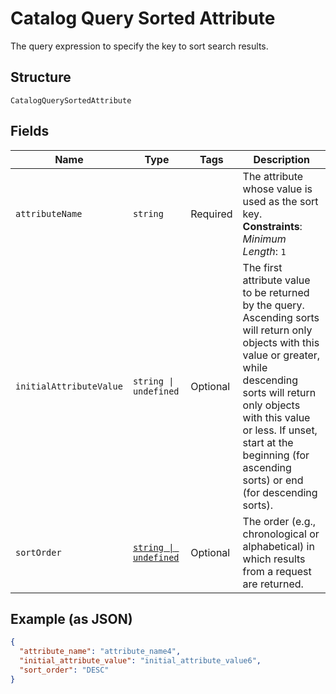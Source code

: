 
# Catalog Query Sorted Attribute

The query expression to specify the key to sort search results.

## Structure

`CatalogQuerySortedAttribute`

## Fields

| Name | Type | Tags | Description |
|  --- | --- | --- | --- |
| `attributeName` | `string` | Required | The attribute whose value is used as the sort key.<br>**Constraints**: *Minimum Length*: `1` |
| `initialAttributeValue` | `string \| undefined` | Optional | The first attribute value to be returned by the query. Ascending sorts will return only<br>objects with this value or greater, while descending sorts will return only objects with this value<br>or less. If unset, start at the beginning (for ascending sorts) or end (for descending sorts). |
| `sortOrder` | [`string \| undefined`](../../doc/models/sort-order.md) | Optional | The order (e.g., chronological or alphabetical) in which results from a request are returned. |

## Example (as JSON)

```json
{
  "attribute_name": "attribute_name4",
  "initial_attribute_value": "initial_attribute_value6",
  "sort_order": "DESC"
}
```

